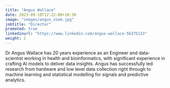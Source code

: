 ```yaml
---
title: "Angus Wallace"
date: 2023-09-18T12:22:00+10:30
image: "images/angus_zoom.jpg"
jobtitle: "Director"
promoted: true
linkedinurl: "https://www.linkedin.com/angus-wallace-5b375113"
weight: 2
---
```


Dr Angus Wallace has 20 years experience as an Engineer and data-scientist working in health and bioinformatics, with significant experience in crafting AI models to deliver data insights. Angus has successfully led research from hardware and low level data collection right through to machine learning and statistical modelling for signals and predictive analytics.